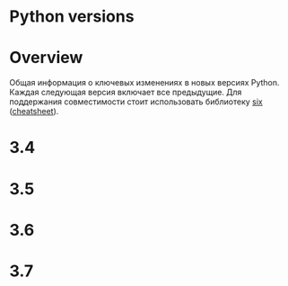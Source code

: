 # Python versions

# Overview
Общая информация о ключевых изменениях в новых версиях Python.
Каждая следующая версия включает все предыдущие.
Для поддержания совместимости стоит использовать библиотеку [six](/python/libraries/six) ([cheatsheet](/python/libraries/six/cheatsheet)). 

# 3.4
# 3.5
# 3.6
# 3.7
